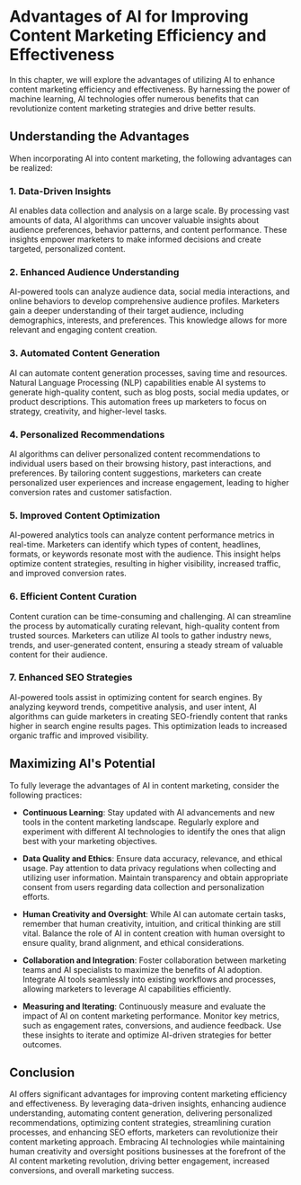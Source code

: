 Advantages of AI for Improving Content Marketing Efficiency and Effectiveness
======================================================================================

In this chapter, we will explore the advantages of utilizing AI to enhance content marketing efficiency and effectiveness. By harnessing the power of machine learning, AI technologies offer numerous benefits that can revolutionize content marketing strategies and drive better results.

Understanding the Advantages
----------------------------

When incorporating AI into content marketing, the following advantages can be realized:

### 1. **Data-Driven Insights**

AI enables data collection and analysis on a large scale. By processing vast amounts of data, AI algorithms can uncover valuable insights about audience preferences, behavior patterns, and content performance. These insights empower marketers to make informed decisions and create targeted, personalized content.

### 2. **Enhanced Audience Understanding**

AI-powered tools can analyze audience data, social media interactions, and online behaviors to develop comprehensive audience profiles. Marketers gain a deeper understanding of their target audience, including demographics, interests, and preferences. This knowledge allows for more relevant and engaging content creation.

### 3. **Automated Content Generation**

AI can automate content generation processes, saving time and resources. Natural Language Processing (NLP) capabilities enable AI systems to generate high-quality content, such as blog posts, social media updates, or product descriptions. This automation frees up marketers to focus on strategy, creativity, and higher-level tasks.

### 4. **Personalized Recommendations**

AI algorithms can deliver personalized content recommendations to individual users based on their browsing history, past interactions, and preferences. By tailoring content suggestions, marketers can create personalized user experiences and increase engagement, leading to higher conversion rates and customer satisfaction.

### 5. **Improved Content Optimization**

AI-powered analytics tools can analyze content performance metrics in real-time. Marketers can identify which types of content, headlines, formats, or keywords resonate most with the audience. This insight helps optimize content strategies, resulting in higher visibility, increased traffic, and improved conversion rates.

### 6. **Efficient Content Curation**

Content curation can be time-consuming and challenging. AI can streamline the process by automatically curating relevant, high-quality content from trusted sources. Marketers can utilize AI tools to gather industry news, trends, and user-generated content, ensuring a steady stream of valuable content for their audience.

### 7. **Enhanced SEO Strategies**

AI-powered tools assist in optimizing content for search engines. By analyzing keyword trends, competitive analysis, and user intent, AI algorithms can guide marketers in creating SEO-friendly content that ranks higher in search engine results pages. This optimization leads to increased organic traffic and improved visibility.

Maximizing AI's Potential
-------------------------

To fully leverage the advantages of AI in content marketing, consider the following practices:

* **Continuous Learning**: Stay updated with AI advancements and new tools in the content marketing landscape. Regularly explore and experiment with different AI technologies to identify the ones that align best with your marketing objectives.

* **Data Quality and Ethics**: Ensure data accuracy, relevance, and ethical usage. Pay attention to data privacy regulations when collecting and utilizing user information. Maintain transparency and obtain appropriate consent from users regarding data collection and personalization efforts.

* **Human Creativity and Oversight**: While AI can automate certain tasks, remember that human creativity, intuition, and critical thinking are still vital. Balance the role of AI in content creation with human oversight to ensure quality, brand alignment, and ethical considerations.

* **Collaboration and Integration**: Foster collaboration between marketing teams and AI specialists to maximize the benefits of AI adoption. Integrate AI tools seamlessly into existing workflows and processes, allowing marketers to leverage AI capabilities efficiently.

* **Measuring and Iterating**: Continuously measure and evaluate the impact of AI on content marketing performance. Monitor key metrics, such as engagement rates, conversions, and audience feedback. Use these insights to iterate and optimize AI-driven strategies for better outcomes.

Conclusion
----------

AI offers significant advantages for improving content marketing efficiency and effectiveness. By leveraging data-driven insights, enhancing audience understanding, automating content generation, delivering personalized recommendations, optimizing content strategies, streamlining curation processes, and enhancing SEO efforts, marketers can revolutionize their content marketing approach. Embracing AI technologies while maintaining human creativity and oversight positions businesses at the forefront of the AI content marketing revolution, driving better engagement, increased conversions, and overall marketing success.
